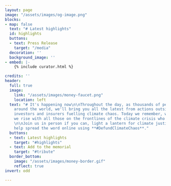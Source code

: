 ```yaml
---
layout: page
image: "/assets/images/og-image.png"
blocks:
- map: false
  text: "# Latest highlights"
  id: highlights
  buttons:
  - text: Press Release
    target: "/media"
  decoration: ''
  background_image: ''
- embed: |-
    {% include curator.html %}

credits: ''
header:
  full: true
  image:
    link: "/assets/images/money-faucet.png"
    location: left
  text: "# It's happening now\n\nThroughout the day, as thousands of people rise up
    around the world, we'll bring you all the latest from actions outside the UK banks,
    investors and insurers fuelling climate chaos. Today we remember, we resist and
    we rise with all those on the frontlines of the climate crisis who seek justice.
    \n\nJoin us in person if you can, light a lantern for climate justice at 6pm and
    help spread the word online using **#DefundClimateChaos**."
  buttons:
  - text: Latest highlights
    target: "#highlights"
  - text: Add to the memorial
    target: "#tribute"
  border_bottom:
    image: "/assets/images/money-border.gif"
    reflect: true
invert: odd

---
```

